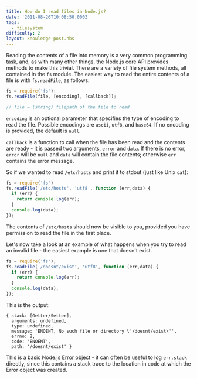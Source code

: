 ```yaml
---
title: How do I read files in Node.js?
date: '2011-08-26T10:08:50.000Z'
tags:
  - filesystem
difficulty: 2
layout: knowledge-post.hbs
---
```


Reading the contents of a file into memory is a very common programming task, and, as with many other things, the Node.js core API provides methods to make this trivial. There are a variety of file system methods, all contained in the `fs` module. The easiest way to read the entire contents of a file is with `fs.readFile`, as follows:

```javascript
fs = require('fs');
fs.readFile(file, [encoding], [callback]);

// file = (string) filepath of the file to read
```

`encoding` is an optional parameter that specifies the type of encoding to read the file. Possible encodings are `ascii`, `utf8`, and `base64`. If no encoding is provided, the default is `null`.

`callback` is a function to call when the file has been read and the contents are ready - it is passed two arguments, `error` and `data`. If there is no error, `error` will be `null` and `data` will contain the file contents; otherwise `err` contains the error message.

So if we wanted to read `/etc/hosts` and print it to stdout (just like Unix `cat`):

```javascript
fs = require('fs')
fs.readFile('/etc/hosts', 'utf8', function (err,data) {
  if (err) {
    return console.log(err);
  }
  console.log(data);
});
```

The contents of `/etc/hosts` should now be visible to you, provided you have permission to read the file in the first place.

Let's now take a look at an example of what happens when you try to read an invalid file - the easiest example is one that doesn't exist.

```javascript
fs = require('fs');
fs.readFile('/doesnt/exist', 'utf8', function (err,data) {
  if (err) {
    return console.log(err);
  }
  console.log(data);
});
```

This is the output:

```
{ stack: [Getter/Setter],
  arguments: undefined,
  type: undefined,
  message: 'ENOENT, No such file or directory \'/doesnt/exist\'',
  errno: 2,
  code: 'ENOENT',
  path: '/doesnt/exist' }
```

This is a basic Node.js [Error object](/en/knowledge/errors/what-is-the-error-object/) - it can often be useful to log `err.stack` directly, since this contains a stack trace to the location in code at which the Error object was created.
